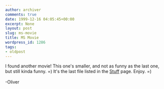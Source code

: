 ```yaml
---
author: archiver
comments: true
date: 1999-12-16 04:05:45+00:00
excerpt: None
layout: post
slug: ms-movie
title: MS Movie
wordpress_id: 1286
tags:
- oldpost
---
```


I found another movie! This one's smaller, and not as funny as the last one, but still kinda funny. =) It's the last file listed in the <a href=http://www.oliverweb.com/stuff/index.shtml>Stuff</a> page. Enjoy. =)<br /><br />-Oliver